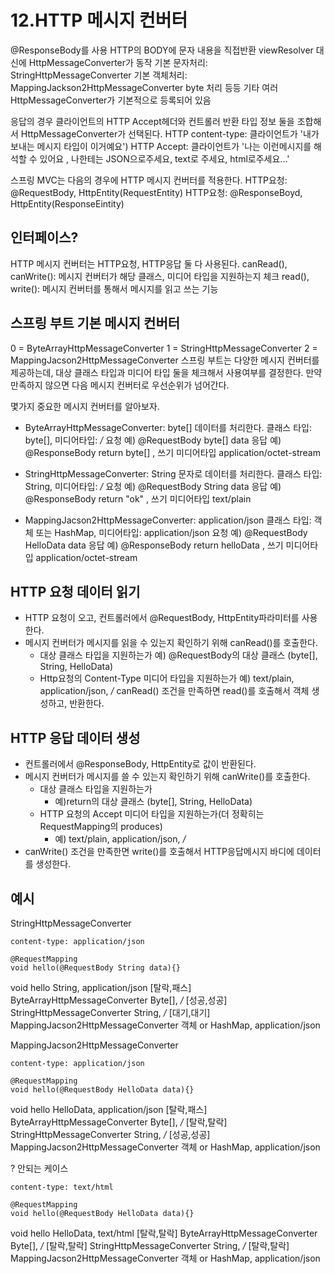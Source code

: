 # 12.HTTP 메시지 컨버터  

@ResponseBody를 사용
HTTP의 BODY에 문자 내용을 직접반환
viewResolver 대신에 HttpMessageConverter가 동작
기본 문자처리: StringHttpMessageConverter
기본 객체처리: MappingJackson2HttpMessageConverter
byte 처리 등등 기타 여러 HttpMessageConverter가 기본적으로 등록되어 있음

응답의 경우 클라이언트의 HTTP Accept헤더와 컨트롤러 반환 타입 정보 둘을 조합해서 HttpMessageConverter가 선택된다.
HTTP content-type: 클라이언트가 '내가 보내는 메시지 타입이 이거예요')
HTTP Accept: 클라이언트가 '나는 이런메시지를 해석할 수 있어요 , 나한테는 JSON으로주세요, text로 주세요, html로주세요...'

스프링 MVC는 다음의 경우에 HTTP 메시지 컨버터를 적용한다.
HTTP요청: @RequestBody, HttpEntity(RequestEntity)
HTTP요청: @ResponseBoyd, HttpEntity(ResponseEintity)

## 인터페이스?
HTTP 메시지 컨버터는 HTTP요청, HTTP응답 둘 다 사용된다.
canRead(), canWrite(): 메시지 컨버터가 해당 클래스, 미디어 타입을 지원하는지 체크
read(), write(): 메시지 컨버터를 통해서 메시지를 읽고 쓰는 기능

## 스프링 부트 기본 메시지 컨버터
0 = ByteArrayHttpMessageConverter
1 = StringHttpMessageConverter
2 = MappingJacson2HttpMessageConverter
스프링 부트는 다양한 메시지 컨버터를 제공하는데, 대상 클래스 타입과 미디어 타입 둘을 체크해서 사용여부를 결정한다. 만약 만족하지 않으면 다음 메시지 컨버터로 우선순위가 넘어간다.

몇가지 중요한 메시지 컨버터를 알아보자.
- ByteArrayHttpMessageConverter: byte[] 데이터를 처리한다.
클래스 타입: byte[], 미디어타입: */*
요청 예) @RequestBody byte[] data
응답 예) @ResponseBody return byte[] , 쓰기 미디어타입 application/octet-stream

- StringHttpMessageConverter: String 문자로 데이터를 처리한다.
클래스 타입: String, 미디어타입: */*
요청 예) @RequestBody String data
응답 예) @ResponseBody return "ok" , 쓰기 미디어타입 text/plain

- MappingJacson2HttpMessageConverter: application/json
클래스 타입: 객체 또는 HashMap, 미디어타입: application/json
요청 예) @RequestBody HelloData data
응답 예) @ResponseBody return helloData , 쓰기 미디어타입 application/octet-stream


## HTTP 요청 데이터 읽기
- HTTP 요청이 오고, 컨트롤러에서 @RequestBody, HttpEntity파라미터를 사용한다.
- 메시지 컨버터가 메시지를 읽을 수 있는지 확인하기 위해 canRead()를 호출한다.
    - 대상 클래스 타입을 지원하는가
        예) @RequestBody의 대상 클래스 (byte[], String, HelloData)
    - Http요청의 Content-Type 미디어 타입을 지원하는가
        예) text/plain, application/json, */*
canRead() 조건을 만족하면 read()를 호출해서 객체 생성하고, 반환한다.

## HTTP 응답 데이터 생성
- 컨트롤러에서 @ResponseBody, HttpEntity로 값이 반환된다.
- 메시지 컨버터가 메시지를 쓸 수 있는지 확인하기 위해 canWrite()를 호출한다.
    - 대상 클래스 타입을 지원하는가
        - 예)return의 대상 클래스 (byte[], String, HelloData)
    - HTTP 요청의 Accept 미디어 타입을 지원하는가(더 정확히는 RequestMapping의 produces)
        - 예) text/plain, application/json, */*
- canWrite() 조건을 만족한면 write()를 호출해서 HTTP응답메시지 바디에 데이터를 생성한다.

## 예시


StringHttpMessageConverter
```
content-type: application/json

@RequestMapping
void hello(@RequestBody String data){}

```
void hello                                 String, application/json 
[탈락,패스] ByteArrayHttpMessageConverter       Byte[], */*
[성공,성공] StringHttpMessageConverter          String, */*
[대기,대기] MappingJacson2HttpMessageConverter  객체 or HashMap, application/json

MappingJacson2HttpMessageConverter
```
content-type: application/json

@RequestMapping
void hello(@RequestBody HelloData data){}
```
void hello                                 HelloData, application/json 
[탈락,패스] ByteArrayHttpMessageConverter       Byte[], */*
[탈락,탈락] StringHttpMessageConverter          String, */*
[성공,성공] MappingJacson2HttpMessageConverter  객체 or HashMap, application/json

? 안되는 케이스
```
content-type: text/html

@RequestMapping
void hello(@RequestBody HelloData data){}
```
void hello                                 HelloData, text/html
[탈락,탈락] ByteArrayHttpMessageConverter       Byte[], */*
[탈락,탈락] StringHttpMessageConverter          String, */*
[탈락,탈락] MappingJacson2HttpMessageConverter  객체 or HashMap, application/json
